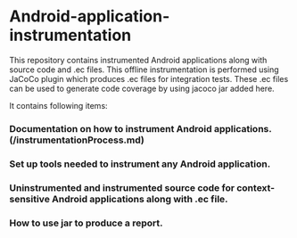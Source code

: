 # Android-application-instrumentation
This repository contains instrumented Android applications along with source code and .ec files. This offline instrumentation is performed using JaCoCo plugin which produces .ec files for integration tests. These .ec files can be used to generate code coverage by using jacoco jar added here.


It contains following items:
### Documentation on how to instrument Android applications. (/instrumentationProcess.md)
### Set up tools needed to instrument any Android application.
### Uninstrumented and instrumented source code for context-sensitive Android applications along with .ec file.
### How to use jar to produce a report.
